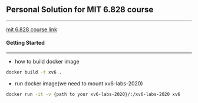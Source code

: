 ## Personal Solution for MIT 6.828 course
---
[mit 6.828 course link](https://pdos.csail.mit.edu/6.828/2020/schedule.html)


#### Getting Started
---
* how to build docker image
```sh
docker build -t xv6 .
```

* run docker image(we need to mount xv6-labs-2020)
```sh
docker run -it -v {path to your xv6-labs-2020}/:/xv6-labs-2020 xv6
```
